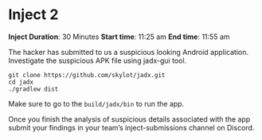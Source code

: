 # Inject 2


**Inject Duration**: 30 Minutes 
**Start time**: 11:25 am 
**End time**: 11:55 am


The hacker has submitted to us a suspicious looking Android application.
Investigate the suspicious APK file using jadx-gui tool.

```shell
git clone https://github.com/skylot/jadx.git
cd jadx
./gradlew dist
```

Make sure to go to the `build/jadx/bin` to run the app.

Once you finish the analysis of suspicious details associated with the app submit your findings in your team’s inject-submissions channel on Discord.
